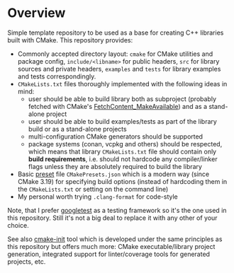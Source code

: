# Overview

Simple template repository to be used as a base for creating C++ libraries built with CMake. This repository provides:
* Commonly accepted directory layout: `cmake` for CMake utilities and package config, `include/<libname>` for public headers, `src` for library sources and private headers, `examples` and `tests` for library examples and tests correspondingly.
* `CMakeLists.txt` files thoroughly implemented with the following ideas in mind:
  * user should be able to build library both as subproject (probably fetched with CMake's [FetchContent_MakeAvailable](https://cmake.org/cmake/help/latest/module/FetchContent.html)) and as a stand-alone project
  * user should be able to build examples/tests as part of the library build or as a stand-alone projects
  * multi-configuration CMake generators should be supported
  * package systems (conan, vcpkg and others) should be respected, which means that library `CMakeLists.txt` file should contain only **build requirements**, i.e. should not hardcode any compiler/linker flags unless they are absolutely required to build the library
* Basic [preset](https://cmake.org/cmake/help/latest/manual/cmake-presets.7.html) file `CMakePresets.json` which is a modern way (since CMake 3.19) for specifying build options (instead of hardcoding them in the `CMakeLists.txt` or setting on the command line)
* My personal worth trying `.clang-format` for code-style

Note, that I prefer [googletest](https://github.com/google/googletest) as a testing framework so it's the one used in this repository. Still it's not a big deal to replace it with any other of your choice.

See also [cmake-init](https://github.com/friendlyanon/cmake-init) tool which is developed under the same principles as this repository but offers much more: CMake executable/library project generation, integrated support for linter/coverage tools for generated projects, etc.
